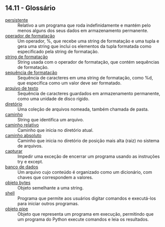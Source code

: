 ## 14.11 - Glossário

<dl>
<dt><a id="glos:persistente" href="#termo:persistente">persistente</a></dt>
<dd>Relativo a um programa que roda indefinidamente e mantém pelo menos alguns dos seus dados em armazenamento permanente.</dd>

<dt><a id="glos:operador de formatação" href="#termo:operador de formatação">operador de formatação</a></dt>
<dd>Um operador, %, que recebe uma string de formatação e uma tupla e gera uma string que inclui os elementos da tupla formatada como especificado pela string de formatação.</dd>

<dt><a id="glos:string de formatação" href="#termo:string de formatação">string de formatação</a></dt>
<dd>String usada com o operador de formatação, que contém sequências de formatação.</dd>

<dt><a id="glos:sequência de formatação" href="#termo:sequência de formatação">sequência de formatação</a></dt>
<dd>Sequência de caracteres em uma string de formatação, como %d, que especifica como um valor deve ser formatado.</dd>

<dt><a id="glos:arquivo de texto" href="#termo:arquivo de texto">arquivo de texto</a></dt>
<dd>Sequência de caracteres guardados em armazenamento permanente, como uma unidade de disco rígido.</dd>

<dt><a id="glos:diretório" href="#termo:diretório">diretório</a></dt>
<dd>Uma coleção de arquivos nomeada, também chamada de pasta.</dd>

<dt><a id="glos:caminho" href="#termo:caminho">caminho</a></dt>
<dd>String que identifica um arquivo.</dd>

<dt><a id="glos:caminho relativo" href="#termo:caminho relativo">caminho relativo</a></dt>
<dd>Caminho que inicia no diretório atual.</dd>

<dt><a id="glos:caminho absoluto" href="#termo:caminho absoluto">caminho absoluto</a></dt>
<dd>Caminho que inicia no diretório de posição mais alta (raiz) no sistema de arquivos.</dd>

<dt><a id="glos:capturar" href="#termo:capturar">capturar</a></dt>
<dd>Impedir uma exceção de encerrar um programa usando as instruções try e except.</dd>

<dt><a id="glos:banco de dados" href="#termo:banco de dados">banco de dados</a></dt>
<dd>Um arquivo cujo conteúdo é organizado como um dicionário, com chaves que correspondem a valores.</dd>

<dt><a id="glos:objeto bytes" href="#termo:objeto bytes">objeto bytes</a></dt>
<dd>Objeto semelhante a uma string.</dd>

<dt><a id="glos:shell" href="#termo:shell">shell</a></dt>
<dd>Programa que permite aos usuários digitar comandos e executá-los para iniciar outros programas.</dd>

<dt><a id="glos:objeto pipe" href="#termo:objeto pipe">objeto pipe</a></dt>
<dd>Objeto que representa um programa em execução, permitindo que um programa do Python execute comandos e leia os resultados.</dd>

</dl>

